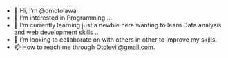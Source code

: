 - 👋 Hi, I’m @omotolawal
- 👀 I’m interested in Programming ...
- 🌱 I’m currently learning just a newbie here wanting to learn Data analysis and web development skills  ...
- 💞️ I’m looking to collaborate on with others in other to improve my skills.
- 📫 How to reach me through Otolevii@gmail.com.

<!---
omotolawal/omotolawal is a ✨ special ✨ repository because its `README.md` (this file) appears on your GitHub profile.
You can click the Preview link to take a look at your changes.
--->
